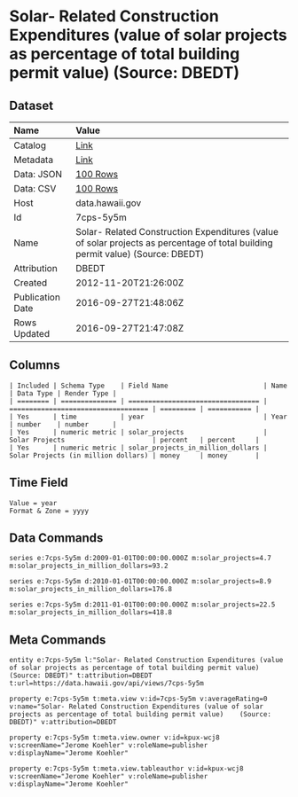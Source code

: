 # Solar- Related Construction Expenditures (value of solar projects as percentage of total building permit value) (Source: DBEDT)

## Dataset

| Name | Value |
| :--- | :---- |
| Catalog | [Link](https://catalog.data.gov/dataset/solar-related-construction-projects-based-on-percent-of-total-construction-expenditures-so-54d17) |
| Metadata | [Link](https://data.hawaii.gov/api/views/7cps-5y5m) |
| Data: JSON | [100 Rows](https://data.hawaii.gov/api/views/7cps-5y5m/rows.json?max_rows=100) |
| Data: CSV | [100 Rows](https://data.hawaii.gov/api/views/7cps-5y5m/rows.csv?max_rows=100) |
| Host | data.hawaii.gov |
| Id | 7cps-5y5m |
| Name | Solar- Related Construction Expenditures (value of solar projects as percentage of total building permit value) (Source: DBEDT) |
| Attribution | DBEDT |
| Created | 2012-11-20T21:26:00Z |
| Publication Date | 2016-09-27T21:48:06Z |
| Rows Updated | 2016-09-27T21:47:08Z |

## Columns

```ls
| Included | Schema Type    | Field Name                        | Name                                | Data Type | Render Type |
| ======== | ============== | ================================= | =================================== | ========= | =========== |
| Yes      | time           | year                              | Year                                | number    | number      |
| Yes      | numeric metric | solar_projects                    | Solar Projects                      | percent   | percent     |
| Yes      | numeric metric | solar_projects_in_million_dollars | Solar Projects (in million dollars) | money     | money       |
```

## Time Field

```ls
Value = year
Format & Zone = yyyy
```

## Data Commands

```ls
series e:7cps-5y5m d:2009-01-01T00:00:00.000Z m:solar_projects=4.7 m:solar_projects_in_million_dollars=93.2

series e:7cps-5y5m d:2010-01-01T00:00:00.000Z m:solar_projects=8.9 m:solar_projects_in_million_dollars=176.8

series e:7cps-5y5m d:2011-01-01T00:00:00.000Z m:solar_projects=22.5 m:solar_projects_in_million_dollars=418.8
```

## Meta Commands

```ls
entity e:7cps-5y5m l:"Solar- Related Construction Expenditures (value of solar projects as percentage of total building permit value)    (Source: DBEDT)" t:attribution=DBEDT t:url=https://data.hawaii.gov/api/views/7cps-5y5m

property e:7cps-5y5m t:meta.view v:id=7cps-5y5m v:averageRating=0 v:name="Solar- Related Construction Expenditures (value of solar projects as percentage of total building permit value)    (Source: DBEDT)" v:attribution=DBEDT

property e:7cps-5y5m t:meta.view.owner v:id=kpux-wcj8 v:screenName="Jerome Koehler" v:roleName=publisher v:displayName="Jerome Koehler"

property e:7cps-5y5m t:meta.view.tableauthor v:id=kpux-wcj8 v:screenName="Jerome Koehler" v:roleName=publisher v:displayName="Jerome Koehler"
```